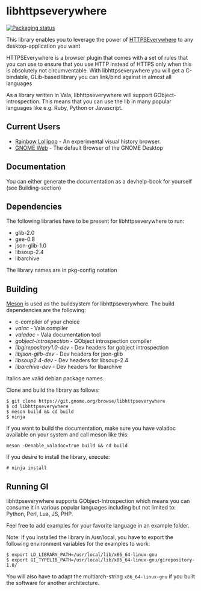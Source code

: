 libhttpseverywhere
==================

[![Packaging status](https://repology.org/badge/vertical-allrepos/libhttpseverywhere.svg)](https://repology.org/metapackage/libhttpseverywhere)

This library enables you to leverage the power of
[HTTPSEverywhere](https://www.eff.org/https-everywhere) to any desktop-application you want

HTTPSEverywhere is a browser plugin that comes with a set of rules that you can use to ensure that
you use HTTP instead of HTTPS only when this is absolutely not circumventable.
With libhttpseverywhere you will get a C-bindable, GLib-based library you can
link/bind against in almost all languages

As a library written in Vala, libhttpseverywhere will support GObject-Introspection. This means
that you can use the lib in many popular languages like e.g. Ruby, Python or Javascript.

Current Users
-------------

  * [Rainbow Lollipop](http://rainbow-lollipop.de) - An experimental visual history browser.
  * [GNOME Web](https://wiki.gnome.org/Apps/Web) - The default Browser of the GNOME Desktop

Documentation
-------------

You can either generate the documentation as a devhelp-book for yourself (see Building-section)

Dependencies
------------

The following libraries have to be present for libhttpseverywhere to run:

  * glib-2.0
  * gee-0.8
  * json-glib-1.0
  * libsoup-2.4
  * libarchive

The library names are in pkg-config notation

Building
--------

[Meson](http://mesonbuild.com) is used as the buildsystem for libhttpseverywhere. The build dependencies
are the following:

  * c-compiler of your choice
  * _valac_ - Vala compiler
  * _valadoc_ - Vala documentation tool
  * _gobject-introspection_ - GObject introspection compiler
  * _libgirepository1.0-dev_ - Dev headers for gobject introspection
  * _libjson-glib-dev_ - Dev headers for json-glib
  * _libsoup2.4-dev_ - Dev headers for libsoup-2.4
  * _libarchive-dev_ - Dev headers for libarchive

Italics are valid debian package names.

Clone and build the library as follows:

```
$ git clone https://git.gnome.org/browse/libhttpseverywhere
$ cd libhttpseverywhere
$ meson build && cd build
$ ninja
```

If you want to build the documentation, make sure you have valadoc available
on your system and call meson like this:

```
meson -Denable_valadoc=true build && cd build
```

If you desire to install the library, execute:

```
# ninja install
```


Running GI
----------

libhttpseverywhere supports GObject-Introspection which means you can consume it in various
popular languages including but not limited to: Python, Perl, Lua, JS, PHP.

Feel free to add examples for your favorite language in an example folder.

Note: If you installed the library in /usr/local, you have to export the following
environment variables for the examples to work:

```
$ export LD_LIBRARY_PATH=/usr/local/lib/x86_64-linux-gnu
$ export GI_TYPELIB_PATH=/usr/local/lib/x86_64-linux-gnu/girepository-1.0/
```
You will also have to adapt the multiarch-string `x86_64-linux-gnu` if you built the
software for another architecture.
